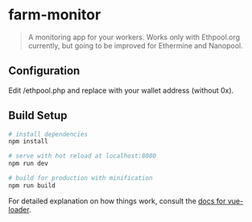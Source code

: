 # farm-monitor

> A monitoring app for your workers. Works only with Ethpool.org currently, but going to be improved for Ethermine and Nanopool.

## Configuration

Edit /ethpool.php and replace with your wallet address (without 0x).

## Build Setup

``` bash
# install dependencies
npm install

# serve with hot reload at localhost:8080
npm run dev

# build for production with minification
npm run build
```

For detailed explanation on how things work, consult the [docs for vue-loader](http://vuejs.github.io/vue-loader).
